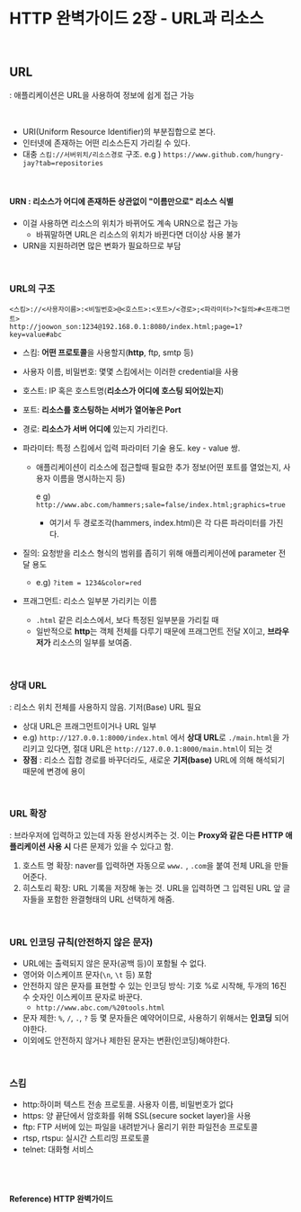 # HTTP 완벽가이드 2장 - URL과 리소스

<br>

## URL

: 애플리케이션은 URL을 사용하여 정보에 쉽게 접근 가능

<br>

* URI(Uniform Resource Identifier)의 부분집합으로 본다.
* 인터넷에 존재하는 어떤 리소스든지 가리킬 수 있다.
* 대충 `스킴://서버위치/리소스경로` 구조. e.g ) `https://www.github.com/hungry-jay?tab=repositories`

<br>

#### URN : 리소스가 어디에 존재하든 상관없이 "이름만으로" 리소스 식별

* 이걸 사용하면 리소스의 위치가 바뀌어도 계속 URN으로 접근 가능
  * 바꿔말하면 URL은 리소스의 위치가 바뀐다면 더이상 사용 불가
* URN을 지원하려면 많은 변화가 필요하므로 부담

<br>

### URL의 구조

```http
<스킴>://<사용자이름>:<비밀번호>@<호스트>:<포트>/<경로>;<파라미터>?<질의>#<프래그먼트>
http://joowon_son:1234@192.168.0.1:8080/index.html;page=1?key=value#abc
```

* 스킴: **어떤 프로토콜**을 사용할지(**http**, ftp, smtp 등)

* 사용자 이름, 비밀번호: 몇몇 스킴에서는 이러한 credential을 사용

* 호스트: IP 혹은 호스트명(**리소스가 어디에 호스팅 되어있는지**)

* 포트: **리소스를 호스팅하는 서버가 열어놓은 Port**

* 경로: **리소스가 서버 어디에** 있는지 가리킨다.

* 파라미터: 특정 스킴에서 입력 파라미터 기술 용도. key - value 쌍.

  * 애플리케이션이 리소스에 접근할때 필요한 추가 정보(어떤 포트를 열었는지, 사용자 이름을 명시하는지 등)

    e g) `http://www.abc.com/hammers;sale=false/index.html;graphics=true`

    * 여기서 두 경로조각(hammers, index.html)은 각 다른 파라미터를 가진다.

* 질의: 요청받을 리소스 형식의 범위를 좁히기 위해 애플리케이션에 parameter 전달 용도

  * e.g) `?item = 1234&color=red`

* 프래그먼트: 리소스 일부분 가리키는 이름

  * `.html` 같은 리소스에서, 보다 특정된 일부분을 가리킬 때
  * 일반적으로 **http**는 객체 전체를 다루기 때문에 프래그먼트 전달 X이고, **브라우저가** 리소스의 일부를 보여줌.

<br>

### 상대 URL

: 리소스 위치 전체를 사용하지 않음. 기저(Base) URL 필요

* 상대 URL은 프래그먼트이거나 URL 일부
* e.g) `http://127.0.0.1:8000/index.html` 에서 **상대 URL**로  `./main.html`을 가리키고 있다면, 절대 URL은 `http://127.0.0.1:8000/main.html`이 되는 것 
* **장점** : 리소스 집합 경로를 바꾸더라도, 새로운 **기저(base)** URL에 의해 해석되기 때문에 변경에 용이

<br>

### URL 확장

: 브라우저에 입력하고 있는데 자동 완성시켜주는 것. 이는 **Proxy와 같은 다른 HTTP 애플리케이션 사용 시** 다른 문제가 있을 수 있다고 함.

1. 호스트 명 확장: naver를 입력하면 자동으로 `www.` , `.com`을 붙여 전체 URL을 만들어준다.
2. 히스토리 확장: URL 기록을 저장해 놓는 것. URL을 입력하면 그 입력된 URL 앞 글자들을 포함한 완결형태의 URL 선택하게 해줌.

<br>

### URL 인코딩 규칙(안전하지 않은 문자)

* URL에는 출력되지 않은 문자(공백 등)이 포함될 수 없다.
* 영어와 이스케이프 문자(`\n`, `\t` 등) 포함
* 안전하지 않은 문자를 표현할 수 있는 인코딩 방식: 기호 %로 시작해, 두개의 16진수 숫자인 이스케이프 문자로 바꾼다.
  * `http://www.abc.com/%20tools.html`
* 문자 제한: `%`, `/`, `.`, `?` 등 몇 문자들은 예약어이므로, 사용하기 위해서는 **인코딩** 되어야한다.
* 이외에도 안전하지 않거나 제한된 문자는 변환(인코딩)해야한다.

<br>

### 스킴

* http:하이퍼 텍스트 전송 프로토콜. 사용자 이름, 비밀번호가 없다
* https: 양 끝단에서 암호화를 위해 SSL(secure socket layer)을 사용
* ftp: FTP 서버에 있는 파일을 내려받거나 올리기 위한 파일전송 프로토콜
* rtsp, rtspu: 실시간 스트리밍 프로토콜
* telnet: 대화형 서비스

<br><br>

#### Reference) HTTP 완벽가이드